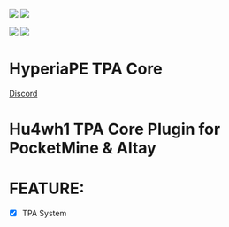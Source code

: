 [![](https://poggit.pmmp.io/shield.state/TPACore)](https://poggit.pmmp.io/p/TPACore)
<a href="https://poggit.pmmp.io/p/TPACore"><img src="https://poggit.pmmp.io/shield.state/TPACore"></a>

[![](https://poggit.pmmp.io/shield.api/TPACore)](https://poggit.pmmp.io/p/TPACore)
<a href="https://poggit.pmmp.io/p/TPACore"><img src="https://poggit.pmmp.io/shield.api/TPACore"></a>
# HyperiaPE TPA Core

[Discord](https://discord.io/HyperiaPE)

# Hu4wh1 TPA Core Plugin for PocketMine & Altay

# FEATURE:
- [x] TPA System
